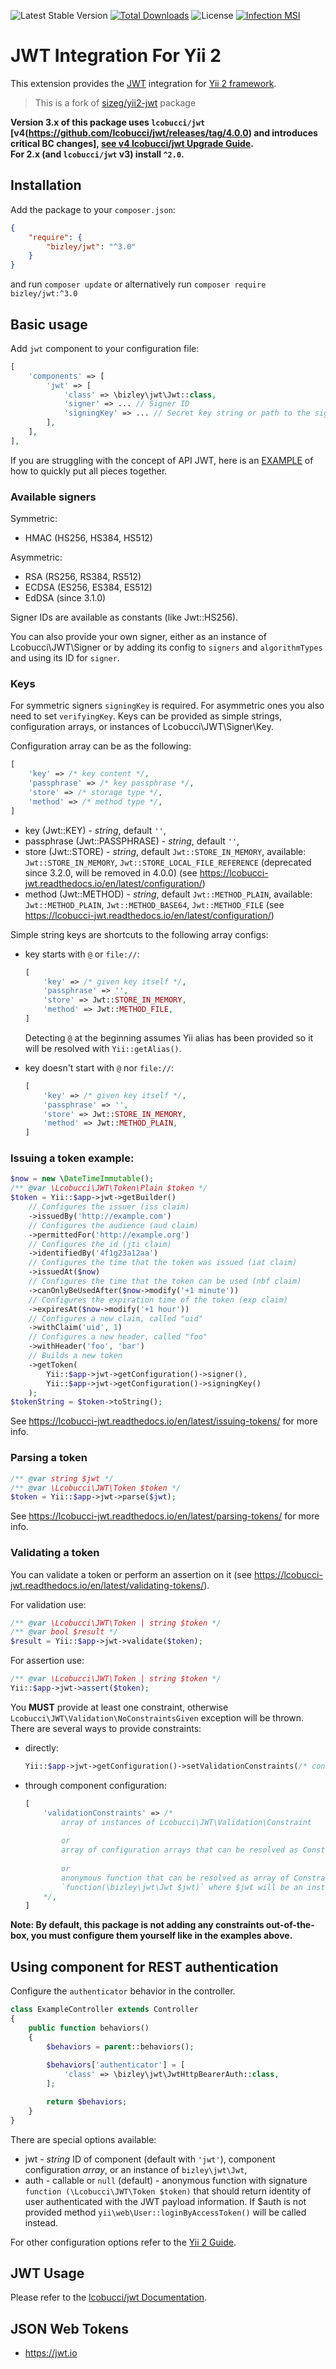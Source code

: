 ![Latest Stable Version](https://img.shields.io/packagist/v/bizley/jwt.svg)
[![Total Downloads](https://img.shields.io/packagist/dt/bizley/jwt.svg)](https://packagist.org/packages/bizley/jwt)
![License](https://img.shields.io/packagist/l/bizley/jwt.svg)
[![Infection MSI](https://badge.stryker-mutator.io/github.com/bizley/yii2-jwt/master)](https://infection.github.io)

# JWT Integration For Yii 2

This extension provides the [JWT](https://github.com/lcobucci/jwt) integration for [Yii 2 framework](https://www.yiiframework.com).

> This is a fork of [sizeg/yii2-jwt](https://github.com/sizeg/yii2-jwt) package

**Version 3.x of this package uses `lcobucci/jwt` [v4(https://github.com/lcobucci/jwt/releases/tag/4.0.0) and introduces critical BC changes], [see v4 lcobucci/jwt Upgrade Guide](https://lcobucci-jwt.readthedocs.io/en/latest/upgrading/).  
For 2.x (and `lcobucci/jwt` v3) install `^2.0`.** 

## Installation

Add the package to your `composer.json`:

```json
{
    "require": {
        "bizley/jwt": "^3.0"
    }
}
```

and run `composer update` or alternatively run `composer require bizley/jwt:^3.0`

## Basic usage

Add `jwt` component to your configuration file:

```php
[
    'components' => [
        'jwt' => [
            'class' => \bizley\jwt\Jwt::class,
            'signer' => ... // Signer ID
            'signingKey' => ... // Secret key string or path to the signing key file
        ],
    ],
],
```

If you are struggling with the concept of API JWT, here is an [EXAMPLE](INSTRUCTION.md) of how to quickly put all 
pieces together.

### Available signers

Symmetric:
- HMAC (HS256, HS384, HS512)

Asymmetric:
- RSA (RS256, RS384, RS512)
- ECDSA (ES256, ES384, ES512)
- EdDSA (since 3.1.0)

Signer IDs are available as constants (like Jwt::HS256).

You can also provide your own signer, either as an instance of Lcobucci\JWT\Signer or by adding its config to `signers` 
and `algorithmTypes` and using its ID for `signer`.

### Keys

For symmetric signers `signingKey` is required. For asymmetric ones you also need to set `verifyingKey`. Keys can be 
provided as simple strings, configuration arrays, or instances of Lcobucci\JWT\Signer\Key.

Configuration array can be as the following:

```php
[
    'key' => /* key content */,
    'passphrase' => /* key passphrase */,
    'store' => /* storage type */,
    'method' => /* method type */,
]
```

- key (Jwt::KEY) - _string_, default `''`,
- passphrase (Jwt::PASSPHRASE) - _string_, default `''`,
- store (Jwt::STORE) - _string_, default `Jwt::STORE_IN_MEMORY`, 
  available: `Jwt::STORE_IN_MEMORY`, `Jwt::STORE_LOCAL_FILE_REFERENCE` (deprecated since 3.2.0, will be removed in 4.0.0) 
  (see https://lcobucci-jwt.readthedocs.io/en/latest/configuration/)
- method (Jwt::METHOD) - _string_, default `Jwt::METHOD_PLAIN`,
  available: `Jwt::METHOD_PLAIN`, `Jwt::METHOD_BASE64`, `Jwt::METHOD_FILE` 
  (see https://lcobucci-jwt.readthedocs.io/en/latest/configuration/)
  
Simple string keys are shortcuts to the following array configs:
- key starts with `@` or `file://`:
  ```php
  [
      'key' => /* given key itself */,
      'passphrase' => '',
      'store' => Jwt::STORE_IN_MEMORY,
      'method' => Jwt::METHOD_FILE,
  ]
  ```
  Detecting `@` at the beginning assumes Yii alias has been provided so it will be resolved with `Yii::getAlias()`.

- key doesn't start with `@` nor `file://`:
  ```php
  [
      'key' => /* given key itself */,
      'passphrase' => '',
      'store' => Jwt::STORE_IN_MEMORY,
      'method' => Jwt::METHOD_PLAIN,
  ]
  ```

### Issuing a token example:

```php
$now = new \DateTimeImmutable();
/** @var \Lcobucci\JWT\Token\Plain $token */
$token = Yii::$app->jwt->getBuilder()
    // Configures the issuer (iss claim)
    ->issuedBy('http://example.com')
    // Configures the audience (aud claim)
    ->permittedFor('http://example.org')
    // Configures the id (jti claim)
    ->identifiedBy('4f1g23a12aa')
    // Configures the time that the token was issued (iat claim)
    ->issuedAt($now)
    // Configures the time that the token can be used (nbf claim)
    ->canOnlyBeUsedAfter($now->modify('+1 minute'))
    // Configures the expiration time of the token (exp claim)
    ->expiresAt($now->modify('+1 hour'))
    // Configures a new claim, called "uid"
    ->withClaim('uid', 1)
    // Configures a new header, called "foo"
    ->withHeader('foo', 'bar')
    // Builds a new token
    ->getToken(
        Yii::$app->jwt->getConfiguration()->signer(),
        Yii::$app->jwt->getConfiguration()->signingKey()
    );
$tokenString = $token->toString();
```

See https://lcobucci-jwt.readthedocs.io/en/latest/issuing-tokens/ for more info.

### Parsing a token

```php
/** @var string $jwt */
/** @var \Lcobucci\JWT\Token $token */
$token = Yii::$app->jwt->parse($jwt);
```

See https://lcobucci-jwt.readthedocs.io/en/latest/parsing-tokens/ for more info.

### Validating a token

You can validate a token or perform an assertion on it (see https://lcobucci-jwt.readthedocs.io/en/latest/validating-tokens/).

For validation use:
```php
/** @var \Lcobucci\JWT\Token | string $token */                                      
/** @var bool $result */
$result = Yii::$app->jwt->validate($token);
```

For assertion use:
```php
/** @var \Lcobucci\JWT\Token | string $token */                                      
Yii::$app->jwt->assert($token);
```

You **MUST** provide at least one constraint, otherwise `Lcobucci\JWT\Validation\NoConstraintsGiven` exception will be 
thrown. There are several ways to provide constraints:

- directly:
  ```php
  Yii::$app->jwt->getConfiguration()->setValidationConstraints(/* constaints here */);
  ```

- through component configuration:
  ```php
  [
      'validationConstraints' => /*
          array of instances of Lcobucci\JWT\Validation\Constraint
          
          or
          array of configuration arrays that can be resolved as Constraint instances
          
          or
          anonymous function that can be resolved as array of Constraint instances with signature
          `function(\bizley\jwt\Jwt $jwt)` where $jwt will be an instance of this component
      */,
  ]
  ```

**Note: By default, this package is not adding any constraints out-of-the-box, you must configure them yourself like 
in the examples above.**

## Using component for REST authentication

Configure the `authenticator` behavior in the controller.

```php
class ExampleController extends Controller
{
    public function behaviors()
    {
        $behaviors = parent::behaviors();
        
        $behaviors['authenticator'] = [
            'class' => \bizley\jwt\JwtHttpBearerAuth::class,
        ];

        return $behaviors;
    }
}
```

There are special options available:
- jwt - _string_ ID of component (default with `'jwt'`), component configuration _array_, or an instance of `bizley\jwt\Jwt`,
- auth - callable or `null` (default) - anonymous function with signature `function (\Lcobucci\JWT\Token $token)` that 
  should return identity of user authenticated with the JWT payload information. If $auth is not provided method 
  `yii\web\User::loginByAccessToken()` will be called instead.

For other configuration options refer to the [Yii 2 Guide](https://www.yiiframework.com/doc/guide/2.0/en/rest-authentication).

## JWT Usage

Please refer to the [lcobucci/jwt Documentation](https://lcobucci-jwt.readthedocs.io/en/latest/).

## JSON Web Tokens

- https://jwt.io

